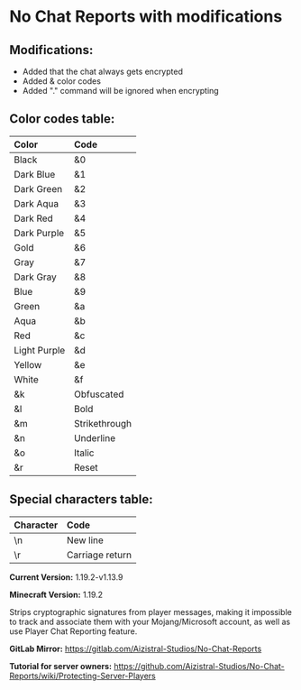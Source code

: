 # No Chat Reports with modifications

## Modifications:
- Added that the chat always gets encrypted
- Added & color codes
- Added "." command will be ignored when encrypting

## Color codes table:
| Color | Code |
|:------|:-----|
| Black | &0 |
| Dark Blue | &1 |
| Dark Green | &2 |
| Dark Aqua | &3 |
| Dark Red | &4 |
| Dark Purple | &5 |
| Gold | &6 |
| Gray | &7 |
| Dark Gray | &8 |
| Blue | &9 |
| Green | &a |
| Aqua | &b |
| Red | &c |
| Light Purple | &d |
| Yellow | &e |
| White | &f |
| &k | Obfuscated |
| &l | Bold |
| &m | Strikethrough |
| &n | Underline |
| &o | Italic |
| &r | Reset |

## Special characters table:
| Character | Code |
|:----------|:----|
| \n        | New line |
| \r        | Carriage return |


**Current Version:** 1.19.2-v1.13.9

**Minecraft Version:** 1.19.2

Strips cryptographic signatures from player messages, making it impossible to track and associate them with your Mojang/Microsoft account, as well as use Player Chat Reporting feature.

**GitLab Mirror:** https://gitlab.com/Aizistral-Studios/No-Chat-Reports

**Tutorial for server owners:** https://github.com/Aizistral-Studios/No-Chat-Reports/wiki/Protecting-Server-Players
